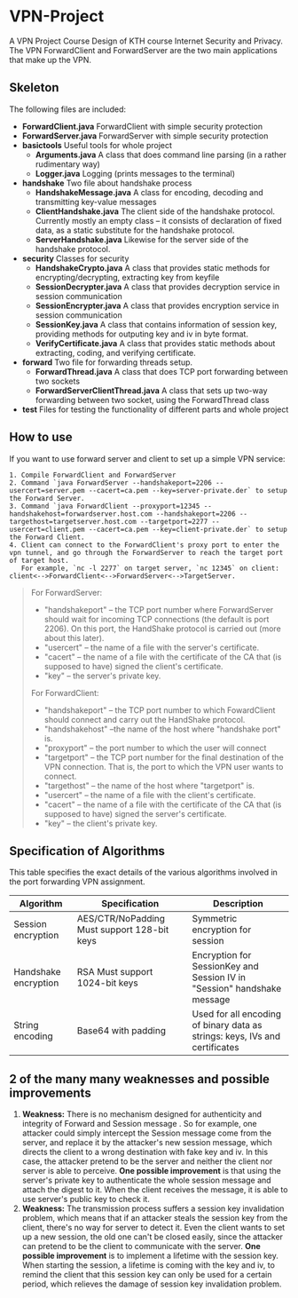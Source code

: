 # VPN-Project

A VPN Project Course Design of KTH course Internet Security and Privacy. The VPN ForwardClient and ForwardServer are the two main applications that make up the VPN.

## Skeleton

The following files are included:

  - **ForwardClient.java** ForwardClient with simple security protection
  - **ForwardServer.java** ForwardServer with simple security protection
  - **basictools** Useful tools for whole project
    - **Arguments.java** A class that does command line parsing (in a rather rudimentary way)
    - **Logger.java** Logging  (prints messages to the terminal)
  - **handshake** Two file about handshake process
    - **HandshakeMessage.java** A class for encoding, decoding and transmitting key-value messages 
    - **ClientHandshake.java** The client side of the handshake protocol. Currently mostly an empty class – it consists of declaration of fixed data, as a static substitute for the handshake protocol. 
    - **ServerHandshake.java** Likewise for the server side of the handshake protocol.
  - **security** Classes for security
    - **HandshakeCrypto.java** A class that provides static methods for encrypting/decrypting, extracting key from keyfile
    - **SessionDecrypter.java** A class that provides decryption service in session communication
    - **SessionEncrypter.java** A class that provides encryption service in session communication
    - **SessionKey.java** A class that contains information of session key, providing methods for outputing key and iv in byte format.
    - **VerifyCertificate.java** A class that provides static methods about extracting, coding, and verifying certificate.
  - **forward** Two file for forwarding threads setup.
    - **ForwardThread.java** A class that does TCP port forwarding between two sockets
    - **ForwardServerClientThread.java** A class that sets up two-way forwarding between two socket, using the ForwardThread class
  - **test** Files for testing the functionality of different parts and whole project

  ## How to use

  If you want to use forward server and client to set up a simple VPN service:

    1. Compile ForwardClient and ForwardServer
    2. Command `java ForwardServer --handshakeport=2206 --usercert=server.pem --cacert=ca.pem --key=server-private.der` to setup the Forward Server.
    3. Command `java ForwardClient --proxyport=12345 --handshakehost=forwardserver.host.com --handshakeport=2206 --targethost=targetserver.host.com --targetport=2277 --usercert=client.pem --cacert=ca.pem --key=client-private.der` to setup the Forward Client.
    4. Client can connect to the ForwardClient's proxy port to enter the vpn tunnel, and go through the ForwardServer to reach the target port of target host. 
       For example, `nc -l 2277` on target server, `nc 12345` on client: client<-->ForwardClient<-->ForwardServer<-->TargetServer.

  > For ForwardServer: 
  > - "handshakeport" – the TCP port number where ForwardServer should wait for incoming TCP connections (the default is port 2206). On this port, the HandShake protocol is carried out (more about this later).
  > - "usercert" – the name of a file with the server's certificate.
  > - "cacert" –  the name of a file with the certificate of the CA that (is supposed to have) signed the client's certificate.
  > - "key" – the server's private key.
  >
  > For ForwardClient:
  >
  > - "handshakeport" – the TCP port number to which FowardClient should connect and carry out the HandShake protocol.
  > - "handshakehost"  –the name of the host where "handshake port" is.
  > - "proxyport" – the port number to which the user will connect
  > - "targetport" – the TCP port number for the final destination of the VPN connection. That is, the port to which the VPN user wants to connect.
  > - "targethost" –  the name of the host where "targetport" is.
  > - "usercert" – the name of a file with the client's certificate.
  > - "cacert" – the name of a file with the certificate of the CA that (is supposed to have) signed the server's certificate.
  > - "key" – the client's private key. 

## Specification of Algorithms

This table specifies the exact details of the various algorithms involved in the port forwarding VPN assignment. 

| **Algorithm**        | **Specification**                           | **Description**                                              |
| -------------------- | ------------------------------------------- | ------------------------------------------------------------ |
| Session encryption   | AES/CTR/NoPadding Must support 128-bit keys | Symmetric encryption for session                             |
| Handshake encryption | RSA Must support 1024-bit keys              | Encryption for SessionKey and Session IV in "Session" handshake message |
| String encoding      | Base64 with padding                         | Used for all encoding of binary data as strings: keys, IVs and certificates |

## 2 of the many many weaknesses and possible improvements

1) **Weakness:** There is no mechanism designed for authenticity and integrity of Forward and Session message . So for example, one attacker could simply intercept the Session message come from the server, and replace it by the attacker's new session message, which directs the client to a wrong destination with fake key and iv. In this case, the attacker pretend to be the server and neither the client nor server is able to perceive. **One possible improvement** is that using the server's private key to authenticate the whole session message and attach the digest to it. When the client receives the message, it is able to use server's public key to check it.
2) **Weakness:** The transmission process suffers a session key invalidation problem, which means that if an attacker steals the session key from the client, there's no way for server to detect it. Even the client wants to set up a new session, the old one can't be closed easily, since the attacker can pretend to be the client to communicate with the server. **One possible improvement** is to implement a lifetime with the session key. When starting the session, a lifetime is coming with the key and iv, to remind the client that this session key can only be used for a certain period, which relieves the damage of session key invalidation problem.

